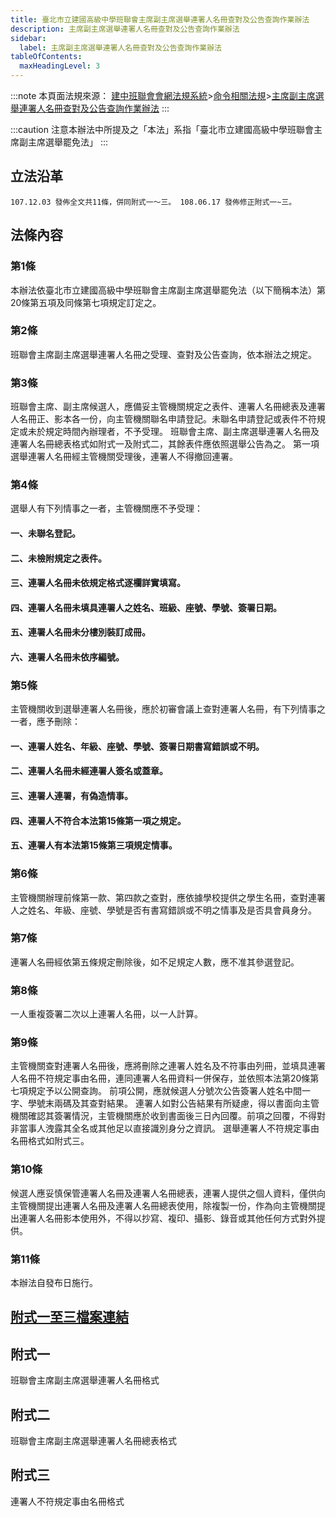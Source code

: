 ```yaml
---
title: 臺北市立建國高級中學班聯會主席副主席選舉連署人名冊查對及公告查詢作業辦法
description: 主席副主席選舉連署人名冊查對及公告查詢作業辦法
sidebar:
  label: 主席副主席選舉連署人名冊查對及公告查詢作業辦法
tableOfContents:
  maxHeadingLevel: 3
---
```


:::note
本頁面法規來源：
[建中班聯會會網法規系統](https://ckhssc.wordpress.com/%e6%b3%95%e8%a6%8f%e7%b3%bb%e7%b5%b1/)\>[命令相關法規](https://ckhssc.wordpress.com/%e6%b3%95%e8%a6%8f%e5%91%bd%e4%bb%a4/)\>[主席副主席選舉連署人名冊查對及公告查詢作業辦法](https://drive.google.com/file/d/1C1XAzBi-I6J5-oLqNN42vcDlotzZoApC/view?usp=sharing)
:::

:::caution
注意本辦法中所提及之「本法」系指「臺北市立建國高級中學班聯會主席副主席選舉罷免法」
:::

## 立法沿革 
```
107.12.03 發佈全文共11條，併同附式一～三。 108.06.17 發佈修正附式一~三。 
```

## 法條內容

### 第1條 

本辦法依臺北市立建國高級中學班聯會主席副主席選舉罷免法（以下簡稱本法）第20條第五項及同條第七項規定訂定之。 

### 第2條 

班聯會主席副主席選舉連署人名冊之受理、查對及公告查詢，依本辦法之規定。 

### 第3條 
班聯會主席、副主席候選人，應備妥主管機關規定之表件、連署人名冊總表及連署人名冊正、影本各一份，向主管機關聯名申請登記。未聯名申請登記或表件不符規定或未於規定時間內辦理者，不予受理。 班聯會主席、副主席選舉連署人名冊及連署人名冊總表格式如附式一及附式二，其餘表件應依照選舉公告為之。 第一項選舉連署人名冊經主管機關受理後，連署人不得撤回連署。 

### 第4條 

選舉人有下列情事之一者，主管機關應不予受理：

#### 一、未聯名登記。

#### 二、未檢附規定之表件。

#### 三、連署人名冊未依規定格式逐欄詳實填寫。

#### 四、連署人名冊未填具連署人之姓名、班級、座號、學號、簽署日期。

#### 五、連署人名冊未分樓別裝訂成冊。

#### 六、連署人名冊未依序編號。 

### 第5條 

主管機關收到選舉連署人名冊後，應於初審會議上查對連署人名冊，有下列情事之一者，應予刪除：

#### 一、連署人姓名、年級、座號、學號、簽署日期書寫錯誤或不明。

#### 二、連署人名冊未經連署人簽名或蓋章。

#### 三、連署人連署，有偽造情事。

#### 四、連署人不符合本法第15條第一項之規定。

#### 五、連署人有本法第15條第三項規定情事。 

### 第6條 

主管機關辦理前條第一款、第四款之查對，應依據學校提供之學生名冊，查對連署人之姓名、年級、座號、學號是否有書寫錯誤或不明之情事及是否具會員身分。 

### 第7條 

連署人名冊經依第五條規定刪除後，如不足規定人數，應不准其參選登記。

### 第8條

一人重複簽署二次以上連署人名冊，以一人計算。 

### 第9條

主管機關查對連署人名冊後，應將刪除之連署人姓名及不符事由列冊，並填具連署人名冊不符規定事由名冊，連同連署人名冊資料一併保存，並依照本法第20條第七項規定予以公開查詢。 前項公開，應就候選人分號次公告簽署人姓名中間一字、學號末兩碼及其查對結果。 連署人如對公告結果有所疑慮，得以書面向主管機關確認其簽署情況，主管機關應於收到書面後三日內回覆。前項之回覆，不得對非當事人洩露其全名或其他足以直接識別身分之資訊。 選舉連署人不符規定事由名冊格式如附式三。 

### 第10條 

候選人應妥慎保管連署人名冊及連署人名冊總表，連署人提供之個人資料，僅供向主管機關提出連署人名冊及連署人名冊總表使用，除複製一份，作為向主管機關提出連署人名冊影本使用外，不得以抄寫、複印、攝影、錄音或其他任何方式對外提供。 

### 第11條 

本辦法自發布日施行。

##  [附式一至三檔案連結](/主席副主席選舉連署人名冊查對及公告查.pdf)  

## 附式一

班聯會主席副主席選舉連署人名冊格式

## 附式二  

班聯會主席副主席選舉連署人名冊總表格式

## 附式三  

連署人不符規定事由名冊格式